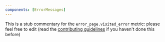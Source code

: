 ```yaml
---
components: [ErrorMessages]
---
```


This is a stub commentary for the `error_page.visited_error` metric: please feel free to edit (read the
[contributing guidelines](https://github.com/mozilla/glean-annotations/blob/main/CONTRIBUTING.md)
if you haven't done this before)
